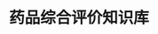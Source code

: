 ---
layout: home

title: 药品综合评价知识库
titleTemplate: 现代化药品临床综合评价指南与知识库

hero:
  name: 药品综合评价知识库
  text: 系统化学习药品临床评价
  tagline: 基于循证医学的药品评价体系与实践指南
  actions:
    - theme: brand
      text: 开始学习
      link: /guide/chapter1
    - theme: alt
      text: 了解详情
      link: /guide/chapter1

features:
  - title: 权威性
    details: 基于国家卫生健康委发布的官方指南和规范
  - title: 系统性
    details: 涵盖药品评价的完整流程和六个维度
  - title: 实用性
    details: 提供学习路径和实践建议，便于实际应用
---